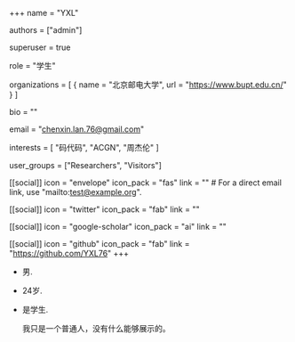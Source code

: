 +++
name = "YXL"

authors = ["admin"]

superuser = true

role = "学生"

organizations = [ { name = "北京邮电大学", url = "https://www.bupt.edu.cn/" } ]

bio = ""

email = "chenxin.lan.76@gmail.com"

interests = [
  "码代码",
  "ACGN",
  "周杰伦"
]

user_groups = ["Researchers", "Visitors"]

[[social]]
  icon = "envelope"
  icon_pack = "fas"
  link = ""  # For a direct email link, use "mailto:test@example.org".

[[social]]
  icon = "twitter"
  icon_pack = "fab"
  link = ""

[[social]]
  icon = "google-scholar"
  icon_pack = "ai"
  link = ""

[[social]]
  icon = "github"
  icon_pack = "fab"
  link = "https://github.com/YXL76"
+++

- 男.
- 24岁.
- 是学生.

    我只是一个普通人，没有什么能够展示的。
